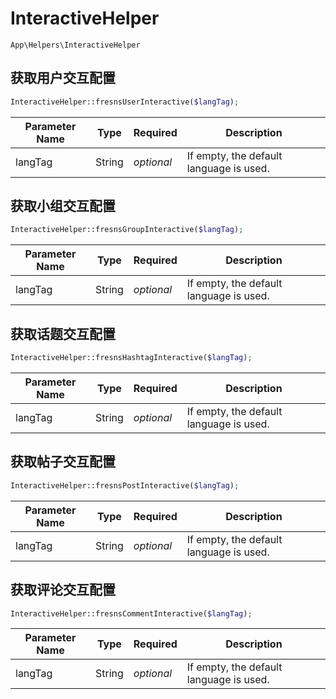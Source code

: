 # InteractiveHelper

`App\Helpers\InteractiveHelper`

## 获取用户交互配置

```php
InteractiveHelper::fresnsUserInteractive($langTag);
```
| Parameter Name | Type | Required | Description |
| --- | --- | --- | --- |
| langTag | String | *optional* | If empty, the default language is used. |

## 获取小组交互配置

```php
InteractiveHelper::fresnsGroupInteractive($langTag);
```
| Parameter Name | Type | Required | Description |
| --- | --- | --- | --- |
| langTag | String | *optional* | If empty, the default language is used. |

## 获取话题交互配置

```php
InteractiveHelper::fresnsHashtagInteractive($langTag);
```
| Parameter Name | Type | Required | Description |
| --- | --- | --- | --- |
| langTag | String | *optional* | If empty, the default language is used. |

## 获取帖子交互配置

```php
InteractiveHelper::fresnsPostInteractive($langTag);
```
| Parameter Name | Type | Required | Description |
| --- | --- | --- | --- |
| langTag | String | *optional* | If empty, the default language is used. |

## 获取评论交互配置

```php
InteractiveHelper::fresnsCommentInteractive($langTag);
```
| Parameter Name | Type | Required | Description |
| --- | --- | --- | --- |
| langTag | String | *optional* | If empty, the default language is used. |
